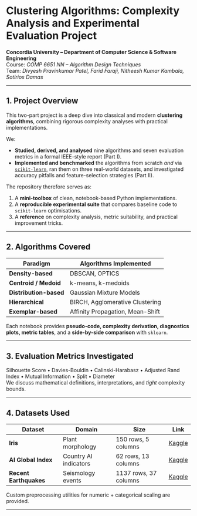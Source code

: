 
# Clustering Algorithms: Complexity Analysis and Experimental Evaluation Project

**Concordia University – Department of Computer Science & Software Engineering**  
Course: *COMP 6651 NN – Algorithm Design Techniques*  
Team: *Divyesh Pravinkumar Patel, Farid Faraji, Nitheesh Kumar Kambala, Sotirios Damas*  

---

## 1. Project Overview
This two-part project is a deep dive into classical and modern **clustering algorithms**, combining rigorous complexity analyses with practical implementations.  

We:

* **Studied, derived, and analysed** nine algorithms and seven evaluation metrics in a formal IEEE-style report (Part I).  
* **Implemented and benchmarked** the algorithms from scratch *and* via [`scikit-learn`](https://scikit-learn.org/stable/index.html#), ran them on three real-world datasets, and investigated accuracy pitfalls and feature-selection strategies (Part II).  

The repository therefore serves as:

1. A **mini-toolbox** of clean, notebook-based Python implementations.
2. A **reproducible experimental suite** that compares baseline code to `scikit-learn` optimisations.
3. A **reference** on complexity analysis, metric suitability, and practical improvement tricks.


---

## 2. Algorithms Covered
| Paradigm | Algorithms Implemented |
|----------|-----------------------|
| **Density-based** | DBSCAN, OPTICS |
| **Centroid / Medoid** | k-means, k-medoids |
| **Distribution-based** | Gaussian Mixture Models  |
| **Hierarchical** | BIRCH, Agglomerative Clustering |
| **Exemplar-based** | Affinity Propagation, Mean-Shift |

Each notebook provides **pseudo-code, complexity derivation, diagnostics plots, metric tables**, and a **side-by-side comparison** with `sklearn`.

---

## 3. Evaluation Metrics Investigated
Silhouette Score • Davies-Bouldin • Calinski-Harabasz • Adjusted Rand Index • Mutual Information • Split • Diameter  
We discuss mathematical definitions, interpretations, and *tight* complexity bounds.

---

## 4. Datasets Used
| Dataset | Domain | Size | Link |
|---------|--------|------|------|
| **Iris** | Plant morphology | 150 rows, 5 columns | [Kaggle](https://www.kaggle.com/datasets/himanshunakrani/iris-dataset) |
| **AI Global Index** | Country AI indicators | 62 rows, 13 columns | [Kaggle](https://www.kaggle.com/datasets/katerynameleshenko/ai-index) |
| **Recent Earthquakes** | Seismology events | 1137 rows, 37 columns | [Kaggle](https://www.kaggle.com/datasets/shreyasur965/recent-earthquakes) |

Custom preprocessing utilities for numeric + categorical scaling are provided.

---

